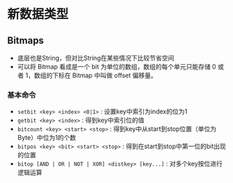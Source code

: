 # 新数据类型

## Bitmaps

- 底层也是String，但对比String在某些情况下比较节省空间
- 可以将 Bitmap 看成是一个 bit 为单位的数组，数组的每个单元只能存储 0 或者 1，数组的下标在 Bitmap 中叫做 offset 偏移量。

### 基本命令

- `setbit <key> <index> <0|1>` : 设置key中索引为index的位为1
- `getbit <key> <index>` : 得到key中索引位的值
- `bitcount <key> <start> <stop>` : 得到key中从start到stop位置（单位为Byte）中位为1的个数
- `bitpos <key> <bit> <start> <stop>` : 得到在start到stop中第一位的bit出现的位置
- `bitop [AND | OR | NOT | XOR] <distkey> [key...]` : 对多个key按位进行逻辑运算